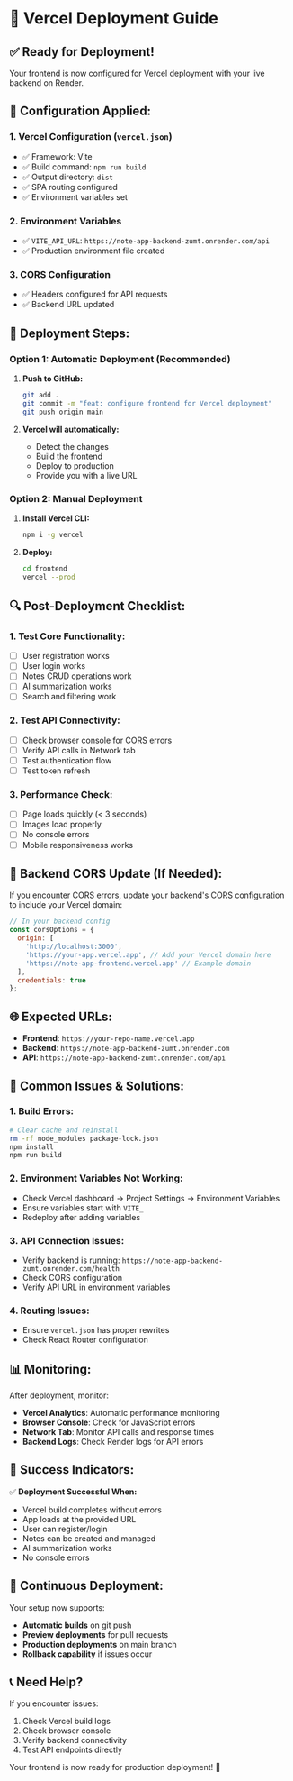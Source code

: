 # 🚀 Vercel Deployment Guide

## ✅ **Ready for Deployment!**

Your frontend is now configured for Vercel deployment with your live backend on Render.

## 🔧 **Configuration Applied:**

### 1. **Vercel Configuration** (`vercel.json`)
- ✅ Framework: Vite
- ✅ Build command: `npm run build`
- ✅ Output directory: `dist`
- ✅ SPA routing configured
- ✅ Environment variables set

### 2. **Environment Variables**
- ✅ `VITE_API_URL`: `https://note-app-backend-zumt.onrender.com/api`
- ✅ Production environment file created

### 3. **CORS Configuration**
- ✅ Headers configured for API requests
- ✅ Backend URL updated

## 🚀 **Deployment Steps:**

### **Option 1: Automatic Deployment (Recommended)**

1. **Push to GitHub:**
   ```bash
   git add .
   git commit -m "feat: configure frontend for Vercel deployment"
   git push origin main
   ```

2. **Vercel will automatically:**
   - Detect the changes
   - Build the frontend
   - Deploy to production
   - Provide you with a live URL

### **Option 2: Manual Deployment**

1. **Install Vercel CLI:**
   ```bash
   npm i -g vercel
   ```

2. **Deploy:**
   ```bash
   cd frontend
   vercel --prod
   ```

## 🔍 **Post-Deployment Checklist:**

### **1. Test Core Functionality:**
- [ ] User registration works
- [ ] User login works
- [ ] Notes CRUD operations work
- [ ] AI summarization works
- [ ] Search and filtering work

### **2. Test API Connectivity:**
- [ ] Check browser console for CORS errors
- [ ] Verify API calls in Network tab
- [ ] Test authentication flow
- [ ] Test token refresh

### **3. Performance Check:**
- [ ] Page loads quickly (< 3 seconds)
- [ ] Images load properly
- [ ] No console errors
- [ ] Mobile responsiveness works

## 🔧 **Backend CORS Update (If Needed):**

If you encounter CORS errors, update your backend's CORS configuration to include your Vercel domain:

```javascript
// In your backend config
const corsOptions = {
  origin: [
    'http://localhost:3000',
    'https://your-app.vercel.app', // Add your Vercel domain here
    'https://note-app-frontend.vercel.app' // Example domain
  ],
  credentials: true
};
```

## 🌐 **Expected URLs:**

- **Frontend**: `https://your-repo-name.vercel.app`
- **Backend**: `https://note-app-backend-zumt.onrender.com`
- **API**: `https://note-app-backend-zumt.onrender.com/api`

## 🐛 **Common Issues & Solutions:**

### **1. Build Errors:**
```bash
# Clear cache and reinstall
rm -rf node_modules package-lock.json
npm install
npm run build
```

### **2. Environment Variables Not Working:**
- Check Vercel dashboard → Project Settings → Environment Variables
- Ensure variables start with `VITE_`
- Redeploy after adding variables

### **3. API Connection Issues:**
- Verify backend is running: `https://note-app-backend-zumt.onrender.com/health`
- Check CORS configuration
- Verify API URL in environment variables

### **4. Routing Issues:**
- Ensure `vercel.json` has proper rewrites
- Check React Router configuration

## 📊 **Monitoring:**

After deployment, monitor:
- **Vercel Analytics**: Automatic performance monitoring
- **Browser Console**: Check for JavaScript errors
- **Network Tab**: Monitor API calls and response times
- **Backend Logs**: Check Render logs for API errors

## 🎉 **Success Indicators:**

✅ **Deployment Successful When:**
- Vercel build completes without errors
- App loads at the provided URL
- User can register/login
- Notes can be created and managed
- AI summarization works
- No console errors

## 🔄 **Continuous Deployment:**

Your setup now supports:
- **Automatic builds** on git push
- **Preview deployments** for pull requests
- **Production deployments** on main branch
- **Rollback capability** if issues occur

## 📞 **Need Help?**

If you encounter issues:
1. Check Vercel build logs
2. Check browser console
3. Verify backend connectivity
4. Test API endpoints directly

Your frontend is now ready for production deployment! 🚀
